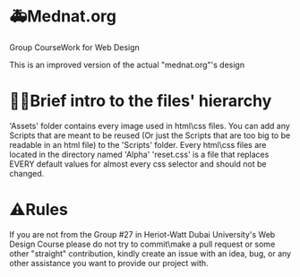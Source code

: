 # 🚑Mednat.org
Group CourseWork for Web Design

This is an improved version of the actual "mednat.org"'s design 

# 📁💤Brief intro to the files' hierarchy 

'Assets' folder contains every image used in html\css files.
You can add any Scripts that are meant to be reused (Or just the Scripts that are too big to be readable in an html file) to the 'Scripts' folder.
Every html\css files are located in the directory named 'Alpha'
'reset.css' is a file that replaces EVERY default values for almost every css selector and should not be changed.

# ⚠️Rules 

If you are not from the Group #27 in Heriot-Watt Dubai University's Web Design Course please do not try to commit\make a pull request or some other "straight" contribution, 
kindly create an issue with an idea, bug, or any other assistance you want to provide our project with.

